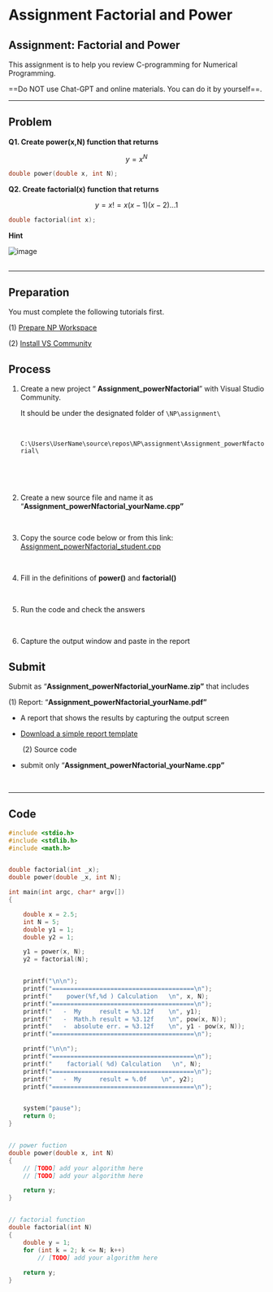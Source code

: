 # Assignment Factorial and Power

## Assignment: Factorial and Power

This assignment is to help you review C-programming for Numerical Programming.

\==Do NOT use Chat-GPT and online materials. You can do it by yourself==.



***

## Problem

**Q1. Create power(x,N) function that returns**

$$
y=x^N
$$

```cpp
double power(double x, int N);
```

**Q2. Create factorial(x) function that returns**

$$
y=x! = x(x - 1)(x - 2)...1
$$

```cpp
double factorial(int x);
```

**Hint**

![image](https://github.com/ykkimhgu/Tutorial-C-Program/assets/38373000/925138f0-0c57-4012-a069-0e0c583052b8)

##

***

## Preparation

You must complete the following tutorials first.

(1) [Prepare NP Workspace](https://ykkim.gitbook.io/ec/numerical-programming/preparation-for-np#prepare-np-workspace)

(2) [Install VS Community](https://ykkim.gitbook.io/ec/c-programming/c-programming-review/installing-visual-studio)

## Process

1.  Create a new project “ **Assignment\_powerNfactorial**” with Visual Studio Community.

    It should be under the designated folder of `\NP\assignment\`

    ​

    `C:\Users\UserName\source\repos\NP\assignment\Assignment_powerNfactorial\`

    ​

    ​
2.  Create a new source file and name it as “**Assignment\_powerNfactorial\_yourName.cpp”**

    ​
3.  Copy the source code below or from this link: [Assignment\_powerNfactorial\_student.cpp](https://github.com/ykkimhgu/Tutorial-C-Program/blob/main/powerNfactorial/Assignment\_powerNfactorial\_student.cpp)

    ​
4.  Fill in the definitions of **power()** and **factorial()**

    ​
5.  Run the code and check the answers

    ​
6. Capture the output window and paste in the report

## Submit
Submit as “**Assignment\_powerNfactorial\_yourName.zip”** that includes

(1) Report: “**Assignment\_powerNfactorial\_yourName.pdf”**

* A report that shows the results by capturing the output screen
*   [Download a simple report template](https://github.com/ykkimhgu/Tutorial-C-Program/blob/main/powerNfactorial/NP\_Assignment\_Factorial\_YourName\_2024.docx)

    ​
(2) Source code

*   submit only “**Assignment\_powerNfactorial\_yourName.cpp”**

    ​



***

## Code

```cpp
#include <stdio.h>
#include <stdlib.h>
#include <math.h>


double factorial(int _x);
double power(double _x, int N);

int main(int argc, char* argv[])
{

	double x = 2.5;
	int N = 5;
	double y1 = 1;
	double y2 = 1;

	y1 = power(x, N);
	y2 = factorial(N);


	printf("\n\n");
	printf("=======================================\n");
	printf("    power(%f,%d ) Calculation   \n", x, N);
	printf("=======================================\n");
	printf("   -  My     result = %3.12f    \n", y1);
	printf("   -  Math.h result = %3.12f    \n", pow(x, N));
	printf("   -  absolute err. = %3.12f    \n", y1 - pow(x, N));
	printf("=======================================\n");

	printf("\n\n");
	printf("=======================================\n");
	printf("    factorial( %d) Calculation   \n", N);
	printf("=======================================\n");
	printf("   -  My     result = %.0f    \n", y2);
	printf("=======================================\n");


	system("pause");
	return 0;
}


// power fuction
double power(double x, int N)
{
	// [TODO] add your algorithm here
	// [TODO] add your algorithm here

	return y;
}


// factorial function
double factorial(int N)
{
	double y = 1;
	for (int k = 2; k <= N; k++)
		// [TODO] add your algorithm here
	
	return y;
}
```

